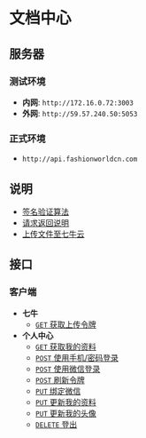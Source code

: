 # 文档中心

## 服务器

### 测试环境

* **内网**: `http://172.16.0.72:3003`
* **外网**: `http://59.57.240.50:5053`

### 正式环境

* `http://api.fashionworldcn.com`

## 说明

* [签名验证算法](./signature.md)
* [请求返回说明](./response.md)
* [上传文件至七牛云](./upload-to-qiniu.md)

## 接口

### 客户端

* **七牛**
  - [`GET` 获取上传令牌][client-qiniu-get-fetch-upload-token]
* **个人中心**
  - [`GET` 获取我的资料][client-my-get-fetch-my-profile]
  - [`POST` 使用手机/密码登录][client-my-post-login]
  - [`POST` 使用微信登录][client-my-post-login-by-weixin]
  - [`POST` 刷新令牌][client-my-post-refresh-token]
  - [`PUT` 绑定微信][client-my-put-bind-weixin]
  - [`PUT` 更新我的资料][client-my-put-update-my-profile]
  - [`PUT` 更新我的头像][client-my-put-update-my-avatar]
  - [`DELETE` 登出][client-my-delete-logout]

[client-qiniu-get-fetch-upload-token]: ./api/client/qiniu/get/fetchUploadToken.md

[client-my-get-fetch-my-profile]: ./api/client/my/get/fetchMyProfile.md
[client-my-post-login]: ./api/client/my/post/login.md
[client-my-post-login-by-weixin]: ./api/client/my/post/loginByWeixin.md
[client-my-post-refresh-token]: ./api/client/my/post/refreshToken.md
[client-my-put-bind-weixin]: ./api/client/my/put/bindWeixin.md
[client-my-put-update-my-profile]: ./api/client/my/put/updateMyProfile.md
[client-my-put-update-my-avatar]: ./api/client/my/put/updateMyAvatar.md
[client-my-delete-logout]: ./api/client/my/delete/logout.md
